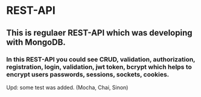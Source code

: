 # REST-API
## This is regulaer REST-API which was developing with MongoDB.
### In this REST-API you could see CRUD, validation, authorization, registration, login, validation, jwt token, bcrypt which helps to encrypt users passwords, sessions, sockets, cookies.
 Upd: some test was added. (Mocha, Chai, Sinon)
